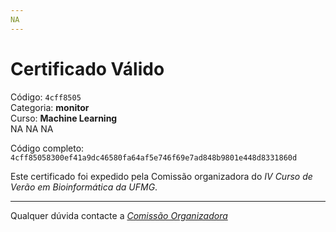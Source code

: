 ```yaml
---
NA
---
```


# Certificado Válido

Código: `4cff8505`<br>
Categoria: **monitor**<br>
Curso: **Machine Learning**<br>
NA
NA
NA


Código completo: `4cff85058300ef41a9dc46580fa64af5e746f69e7ad848b9801e448d8331860d`


Este certificado foi expedido pela Comissão organizadora do *IV Curso de Verão em Bioinformática da UFMG*.

----

Qualquer dúvida contacte a [_Comissão Organizadora_](<mailto:cursobioinfoufmg@gmail.com$subject=[Certificados]>)

